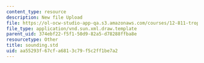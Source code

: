 ```yaml
---
content_type: resource
description: New file Upload
file: https://ol-ocw-studio-app-qa.s3.amazonaws.com/courses/12-811-tropical-meteorology-spring-2011/aa55293f67cfa6813c79f5c2ff1be7a2_sounding.std
file_type: application/vnd.sun.xml.draw.template
parent_uid: 374ebf22-f5f1-50d9-82a5-d78288ffba8e
resourcetype: Other
title: sounding.std
uid: aa55293f-67cf-a681-3c79-f5c2ff1be7a2
---
```

